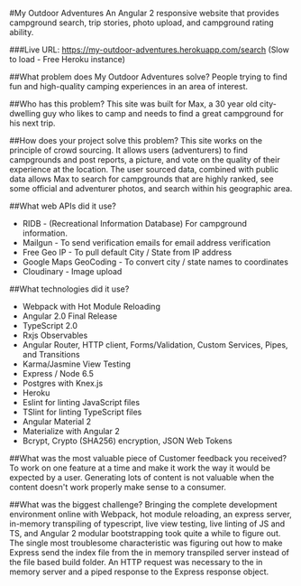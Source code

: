 #My Outdoor Adventures
An Angular 2 responsive website that provides campground search, trip stories, photo upload, and campground rating ability.

###Live URL: https://my-outdoor-adventures.herokuapp.com/search
(Slow to load - Free Heroku instance)

##What problem does My Outdoor Adventures solve?
People trying to find fun and high-quality camping experiences in an area of interest.

##Who has this problem?
This site was built for Max, a 30 year old city-dwelling guy who likes to camp and needs to find a great campground for his next trip.

##How does your project solve this problem?
This site works on the principle of crowd sourcing. It allows users (adventurers) to find campgrounds and post reports, a picture, and vote on the quality of their experience at the location. The user sourced data, combined with public data allows Max to search for campgrounds that are highly ranked, see some official and adventurer photos, and search within his geographic area.

##What web APIs did it use?
- RIDB - (Recreational Information Database) For campground information.
- Mailgun - To send verification emails for email address verification
- Free Geo IP - To pull default City / State from IP address
- Google Maps GeoCoding - To convert city / state names to coordinates
- Cloudinary - Image upload

##What technologies did it use?
- Webpack with Hot Module Reloading
- Angular 2.0 Final Release
- TypeScript 2.0
- Rxjs Observables
- Angular Router, HTTP client, Forms/Validation, Custom Services, Pipes, and Transitions
- Karma/Jasmine View Testing
- Express / Node 6.5
- Postgres with Knex.js
- Heroku
- Eslint for linting JavaScript files
- TSlint for linting TypeScript files
- Angular Material 2
- Materialize with Angular 2
- Bcrypt, Crypto (SHA256) encryption, JSON Web Tokens

##What was the most valuable piece of Customer feedback you received?
To work on one feature at a time and make it work the way it would be expected by a user. Generating lots of content is not valuable when the content doesn't work properly make sense to a consumer.

##What was the biggest challenge?
Bringing the complete development environment online with Webpack, hot module reloading, an express server, in-memory transpiling of typescript, live view testing, live linting of JS and TS, and Angular 2 modular bootstrapping took quite a while to figure out. The single most troublesome characteristic was figuring out how to make Express send the index file from the in memory transpiled server instead of the file based build folder. An HTTP request was necessary to the in memory server and a piped response to the Express response object.
